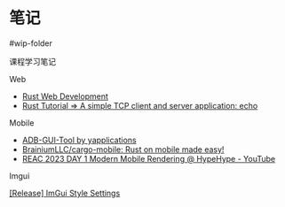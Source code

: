 # 笔记

#wip-folder 

课程学习笔记

Web

- [Rust Web Development](https://rustwebdevelopment.com/blog/tour-http/)
- [Rust Tutorial => A simple TCP client and server application: echo](https://riptutorial.com/rust/example/4404/a-simple-tcp-client-and-server-application--echo)

Mobile
- [ADB-GUI-Tool by yapplications](https://yapplications.github.io/ADB-GUI/)
- [BrainiumLLC/cargo-mobile: Rust on mobile made easy!](https://github.com/BrainiumLLC/cargo-mobile)
- [REAC 2023 DAY 1 Modern Mobile Rendering @ HypeHype - YouTube](https://www.youtube.com/watch?v=m3bW8d4Brec&t=1819s)

Imgui

[[Release] ImGui Style Settings](https://www.unknowncheats.me/forum/c-and-c-/189635-imgui-style-settings.html)
